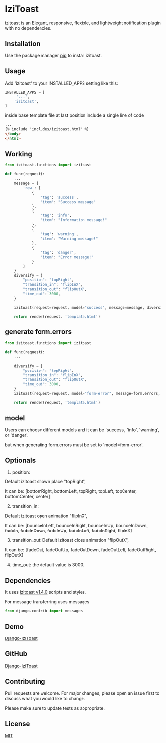 # IziToast

izitoast is an Elegant, responsive, flexible, and lightweight notification plugin with no dependencies.

## Installation

Use the package manager [pip](https://pip.pypa.io/en/stable/) to install izitoast.



## Usage

Add 'izitoast' to your INSTALLED_APPS setting like this:

```python
INSTALLED_APPS = [
     '...',
    'izitoast',
]
```

inside base template file at last position include a single line of code

```html
...
{% include 'includes/izitoast.html' %}
</body>
</html>
```

## Working

```python
from izitoast.functions import izitoast

def func(request):
    ...
    message = {
        'raw': [
            {
                'tag': 'success',
                'item': "Success message"
            },
            {
                'tag': 'info',
                'item': "Information message!"
            },
            {
                'tag': 'warning',
                'item': "Warning message!"
            },
            {
                'tag': 'danger',
                'item': "Error message!"
            }
        ]
    }
    diversify = {
        "position": "topRight",
        "transition_in": "flipInX",
        "transition_out": "flipOutX",
        "time_out": 3000,
    }

    izitoast(request=request, model="success", message=message, diversify=diversify)

    return render(request, 'template.html')
```

## generate form.errors
```python
from izitoast.functions import izitoast

def func(request):
    ...
    
    diversify = {
        "position": "topRight",
        "transition_in": "flipInX",
        "transition_out": "flipOutX",
        "time_out": 3000,
    }
    izitoast(request=request, model="form-error", message=form.errors, diversify=diversify)

    return render(request, 'template.html')
```


## model

Users can choose different models and it can be 'success', 'info', 'warning', or 'danger'. 

but when generating form.errors must be set to 'model=form-error'.


## Optionals
1. position: 

 Default izitoast shown place "topRight",

 It can be: [bottomRight, bottomLeft, topRight, topLeft, topCenter, bottomCenter, center]

2. transition_in:

 Default izitoast open animation "flipInX",

 It can be: [bounceInLeft, bounceInRight, bounceInUp, bounceInDown, fadeIn, fadeInDown, fadeInUp, fadeInLeft, fadeInRight, flipInX]

3. transition_out:
 Default izitoast close animation "flipOutX",

 It can be: [fadeOut, fadeOutUp, fadeOutDown, fadeOutLeft, fadeOutRight, flipOutX]

4. time_out:
 the default value is 3000.


## Dependencies

It uses [izitoast v1.4.0](https://izitoast.marcelodolza.com/) scripts and styles.

For message transferring uses messages 
```python 
from django.contrib import messages
```


## Demo

[Django-IziToast](https://djangoizitoast.pythonanywhere.com/)

## GitHub

[Django-IziToast](https://github.com/abdulrahim-uj/izitoast/)


## Contributing

Pull requests are welcome. For major changes, please open an issue first
to discuss what you would like to change.

Please make sure to update tests as appropriate.

## License

[MIT](https://choosealicense.com/licenses/mit/)





